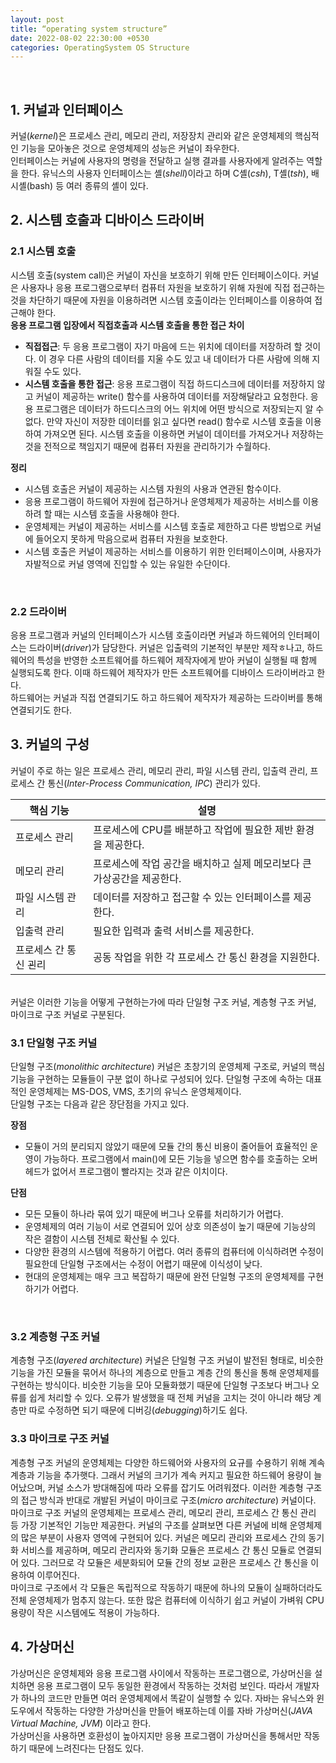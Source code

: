 ```yaml
---
layout: post
title: “operating system structure”
date: 2022-08-02 22:30:00 +0530
categories: OperatingSystem OS Structure
---
```


<br>

## 1. 커널과 인터페이스
커널(*kernel*)은 프로세스 관리, 메모리 관리, 저장장치 관리와 같은 운영체제의 핵심적인 기능을 모아놓은 것으로 운영체제의 성능은 커널이 좌우한다. <br>
인터페이스는 커널에 사용자의 명령을 전달하고 실행 결과를 사용자에게 알려주는 역할을 한다.
유닉스의 사용자 인터페이스는 셸(*shell*)이라고 하며 C셸(*csh*), T셸(*tsh*), 배시셸(bash) 등 여러 종류의 셸이 있다. <br>

## 2. 시스템 호출과 디바이스 드라이버
### 2.1 시스템 호출
시스템 호출(system call)은 커널이 자신을 보호하기 위해 만든 인터페이스이다. 커널은 사용자나 응용 프로그램으로부터 컴퓨터 자원을 보호하기 위해 자원에 직접 접근하는 것을 차단하기 때문에 자원을 이용하려면 시스템 호출이라는 인터페이스를 이용하여 접근해야 한다. <br>
**응용 프로그램 입장에서 직접호출과 시스템 호출을 통한 접근 차이** <br>
- **직접접근**: 두 응용 프로그램이 자기 마음에 드는 위치에 데이터를 저장하려 할 것이다. 이 경우 다른 사람의 데이터를 지울 수도 있고 내 데이터가 다른 사람에 의해 지워질 수도 있다. <br>
- **시스템 호출을 통한 접근**: 응용 프로그램이 직접 하드디스크에 데이터를 저장하지 않고 커널이 제공하는 write() 함수를 사용하여 데이터를 저장해달라고 요청한다. 응용 프로그램은 데이터가 하드디스크의 어느 위치에 어떤 방식으로 저장되는지 알 수 없다. 만약 자신이 저장한 데이터를 읽고 싶다면 read() 함수로 시스템 호출을 이용하여 가져오면 된다. 시스템 호출을 이용하면 커널이 데이터를 가져오거나 저장하는 것을 전적으로 책임지기 때문에 컴퓨터 자원을 관리하기가 수월하다. <br>

**정리** <br>
- 시스템 호출은 커널이 제공하는 시스템 자원의 사용과 연관된 함수이다.
- 응용 프로그램이 하드웨어 자원에 접근하거나 운영체제가 제공하는 서비스를 이용하려 할 때는 시스템 호출을 사용해야 한다.
- 운영체제는 커널이 제공하는 서비스를 시스템 호출로 제한하고 다른 방법으로 커널에 들어오지 못하게 막음으로써 컴퓨터 자원을 보호한다.
- 시스템 호출은 커널이 제공하는 서비스를 이용하기 위한 인터페이스이며, 사용자가 자발적으로 커널 영역에 진입할 수 있는 유일한 수단이다.
<br>

### 2.2 드라이버
응용 프로그램과 커널의 인터페이스가 시스템 호출이라면 커널과 하드웨어의 인터페이스는 드라이버(*driver*)가 담당한다. 커널은 입출력의 기본적인 부분만 제작ㅎ나고, 하드웨어의 특성을 반영한 소프트웨어를 하드웨어 제작자에게 받아 커널이 실행될 때 함께 실행되도록 한다. 이때 하드웨어 제작자가 만든 소프트웨어를 디바이스 드라이버라고 한다. <br>
하드웨어는 커널과 직접 연결되기도 하고 하드웨어 제작자가 제공하는 드라이버를 통해 연결되기도 한다. <br>

## 3. 커널의 구성
커널이 주로 하는 일은 프로세스 관리, 메모리 관리, 파일 시스템 관리, 입출력 관리, 프로세스 간 통신(*Inter-Process Communication, IPC*) 관리가 있다. <br>

|핵심 기능|설명|
|---|---|
|프로세스 관리|프로세스에 CPU를 배분하고 작업에 필요한 제반 환경을 제공한다.|
|메모리 관리|프로세스에 작업 공간을 배치하고 실제 메모리보다 큰 가상공간을 제공한다.|
|파일 시스템 관리|데이터를 저장하고 접근할 수 있는 인터페이스를 제공한다.|
|입출력 관리|필요한 입력과 출력 서비스를 제공한다.|
|프로세스 간 통신 괸리|공동 작업을 위한 각 프로세스 간 통신 환경을 지원한다.|

<br>
커널은 이러한 기능을 어떻게 구현하는가에 따라 단일형 구조 커널, 계층형 구조 커널, 마이크로 구조 커널로 구분된다. <br>

### 3.1 단일형 구조 커널
단일형 구조(*monolithic architecture*) 커널은 초창기의 운영체제 구조로, 커널의 핵심 기능을 구현하는 모듈들이 구분 없이 하나로 구성되어 있다. 단일형 구조에 속하는 대표적인 운영체제는 MS-DOS, VMS, 초기의 유닉스 운영체제이다. <br>
단일형 구조는 다음과 같은 장단점을 가지고 있다. <br>

**장점** <br>
- 모듈이 거의 분리되지 않았기 때문에 모듈 간의 통신 비용이 줄어들어 효율적인 운영이 가능하다. 프로그램에서 main()에 모든 기능을 넣으면 함수를 호출하는 오버헤드가 없어서 프로그램이 빨라지는 것과 같은 이치이다. <br>

**단점** <br>
- 모든 모듈이 하나라 묶여 있기 때문에 버그나 오류를 처리하기가 어렵다.
- 운영체제의 여러 기능이 서로 연결되어 있어 상호 의존성이 높기 때문에 기능상의 작은 결함이 시스템 전체로 확산될 수 있다.
- 다양한 환경의 시스템에 적용하기 어렵다. 여러 종류의 컴퓨터에 이식하려면 수정이 필요한데 단일형 구조에서는 수정이 어렵기 때문에 이식성이 낮다.
- 현대의 운영체제는 매우 크고 복잡하기 때문에 완전 단일형 구조의 운영체제를 구현하기가 어렵다.
<br>

### 3.2 계층형 구조 커널
계층형 구조(*layered architecture*) 커널은 단일형 구조 커널이 발전된 형태로, 비슷한 기능을 가진 모듈을 묶어서 하나의 계층으로 만들고 계층 간의 통신을 통해 운영체제를 구현하는 방식이다. 비슷한 기능을 모아 모듈화했기 때문에 단일형 구조보다 버그나 오류를 쉽게 처리할 수 있다. 오류가 발생했을 때 전체 커널을 고치는 것이 아니라 해당 계층만 따로 수정하면 되기 때문에 디버깅(*debugging*)하기도 쉽다. <br>

### 3.3 마이크로 구조 커널
계층형 구조 커널의 운영체제는 다양한 하드웨어와 사용자의 요규를 수용하기 위해 계속 계층과 기능을 추가햇다. 그래서 커널의 크기가 계속 커지고 필요한 하드웨어 용량이 늘어났으며, 커널 소스가 방대해짐에 따라 오류를 잡기도 어려워졌다. 이러한 계층형 구조의 접근 방식과 반대로 개발된 커널이 마이크로 구조(*micro architecture*) 커널이다. <br>
마이크로 구조 커널의 운영체제는 프로세스 관리, 메모리 관리, 프로세스 간 통신 관리 등 가장 기본적인 기능만 제공한다. 커널의 구조를 살펴보면 다른 커널에 비해 운영체제의 많은 부분이 사용자 영역에 구현되어 있다. 커널은 메모리 관리와 프로세스 간의 동기화 서비스를 제공하며, 메모리 관리자와 동기화 모듈은 프로세스 간 통신 모듈로 연결되어 있다. 그러므로 각 모듈은 세분화되어 모듈 간의 정보 교환은 프로세스 간 통신을 이용하여 이루어진다. <br>
마이크로 구조에서 각 모듈은 독립적으로 작동하기 때문에 하나의 모듈이 실패하더라도 전체 운영체제가 멈추지 않는다. 또한 많은 컴퓨터에 이식하기 쉽고 커널이 가벼워 CPU 용량이 작은 시스템에도 적용이 가능하다. <br>

## 4. 가상머신
가상머신은 운영체제와 응용 프로그램 사이에서 작동하는 프로그램으로, 가상머신을 설치하면 응용 프로그램이 모두 동일한 환경에서 작동하는 것처럼 보인다. 따라서 개발자가 하나의 코드만 만들면 여러 운영체제에서 똑같이 실행할 수 있다. 자바는 유닉스와 윈도우에서 작동하는 다양한 가상머신을 만들어 배포하는데 이를 자바 가상머신(*JAVA Virtual Machine, JVM*) 이라고 한다. <br>
가상머신을 사용하면 호환성이 높아지지만 응용 프로그램이 가상머신을 통해서만 작동하기 때문에 느려진다는 단점도 있다.


